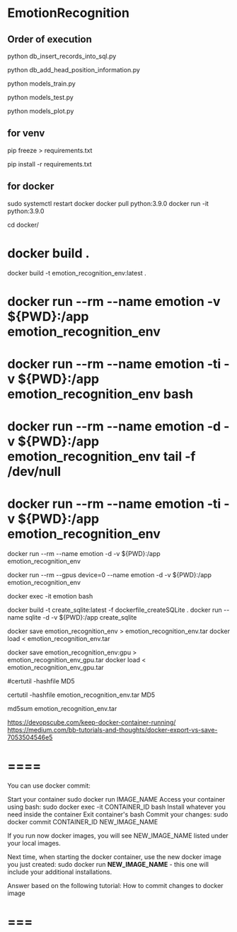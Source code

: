 # EmotionRecognition

## Order of execution
python db_insert_records_into_sql.py

python db_add_head_position_information.py

python models_train.py

python models_test.py

python models_plot.py

## for venv
pip freeze > requirements.txt

pip install -r requirements.txt



## for docker
sudo systemctl restart docker
docker pull python:3.9.0
docker run -it python:3.9.0


cd docker/
# docker build .

docker build -t emotion_recognition_env:latest .

# docker run --rm --name emotion -v ${PWD}:/app emotion_recognition_env
# docker run --rm --name emotion -ti -v ${PWD}:/app emotion_recognition_env bash
# docker run --rm --name emotion -d -v ${PWD}:/app emotion_recognition_env tail -f /dev/null
# docker run --rm --name emotion -ti -v ${PWD}:/app emotion_recognition_env

docker run --rm --name emotion -d -v ${PWD}:/app emotion_recognition_env

docker run --rm --gpus device=0 --name emotion -d -v ${PWD}:/app emotion_recognition_env


docker exec -it emotion bash


docker build -t create_sqlite:latest -f dockerfile_createSQLite .
docker run --name sqlite -d -v ${PWD}:/app create_sqlite



docker save emotion_recognition_env > emotion_recognition_env.tar
docker load < emotion_recognition_env.tar


docker save emotion_recognition_env:gpu > emotion_recognition_env_gpu.tar
docker load < emotion_recognition_env_gpu.tar

#certutil -hashfile <file> MD5

certutil -hashfile emotion_recognition_env.tar MD5

md5sum emotion_recognition_env.tar


https://devopscube.com/keep-docker-container-running/
https://medium.com/bb-tutorials-and-thoughts/docker-export-vs-save-7053504546e5

# ====
You can use docker commit:

Start your container sudo docker run IMAGE_NAME
Access your container using bash: sudo docker exec -it CONTAINER_ID bash
Install whatever you need inside the container
Exit container's bash
Commit your changes: sudo docker commit CONTAINER_ID NEW_IMAGE_NAME

If you run now docker images, you will see NEW_IMAGE_NAME listed under your local images.

Next time, when starting the docker container, use the new docker image you just created:
sudo docker run **NEW_IMAGE_NAME** - this one will include your additional installations.

Answer based on the following tutorial: How to commit changes to docker image
# ===